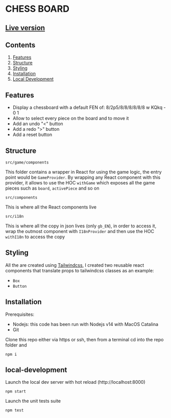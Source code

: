 # CHESS BOARD

## [Live version](https://akallabet.github.io/chessboard/)

## Contents

1. [ Features ](#features)
2. [ Structure ](#structure)
3. [ Styling ](#styling)
4. [ Installation ](#installation)
5. [ Local Development ](#local-development)

## Features

- Display a chessboard with a default FEN of: 8/2p5/8/8/8/8/8/8 w KQkq - 0 1
- Allow to select every piece on the board and to move it
- Add an undo "<" button
- Add a redo ">" button
- Add a reset button

## Structure

```
src/game/components
```

This folder contains a wrapper in React for using the game logic, the entry point would be `GameProvider`. By wrapping any React component with this provider, it allows to use the HOC `withGame` which exposes all the game pieces such as `board`, `activePiece` and so on

```
src/components
```

This is where all the React components live

```
src/i18n
```

This is where all the copy in json lives (only `gb_EN`), in order to access it, wrap the outmost component with `I18nProvider` and then use the HOC `withI18n` to access the copy

## Styling

All the are created using [Tailwindcss](https://tailwindcss.com/), I created two reusable react components that translate props to tailwindcss classes as an example:

- `Box`
- `Button`

## Installation

Prerequisites:

- Nodejs: this code has been run with Nodejs v14 with MacOS Catalina
- Git

Clone this repo either via https or ssh, then from a terminal cd into the repo folder and

```
npm i
```

## local-development

Launch the local dev server with hot reload (http://localhost:8000)

```
npm start
```

Launch the unit tests suite

```
npm test
```
